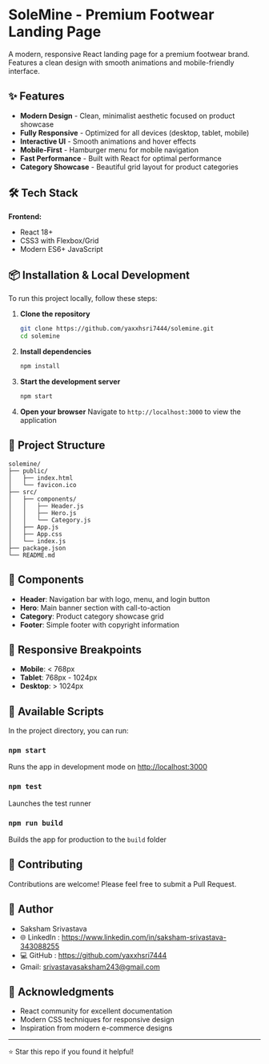 # SoleMine - Premium Footwear Landing Page

A modern, responsive React landing page for a premium footwear brand. Features a clean design with smooth animations and mobile-friendly interface.

## ✨ Features

- **Modern Design** - Clean, minimalist aesthetic focused on product showcase
- **Fully Responsive** - Optimized for all devices (desktop, tablet, mobile)
- **Interactive UI** - Smooth animations and hover effects
- **Mobile-First** - Hamburger menu for mobile navigation
- **Fast Performance** - Built with React for optimal performance
- **Category Showcase** - Beautiful grid layout for product categories

## 🛠️ Tech Stack

**Frontend:**
- React 18+
- CSS3 with Flexbox/Grid
- Modern ES6+ JavaScript

## 📦 Installation & Local Development

To run this project locally, follow these steps:

1. **Clone the repository**
   ```bash
   git clone https://github.com/yaxxhsri7444/solemine.git
   cd solemine
   ```

2. **Install dependencies**
   ```bash
   npm install
   ```

3. **Start the development server**
   ```bash
   npm start
   ```

4. **Open your browser**
   Navigate to `http://localhost:3000` to view the application

## 🎯 Project Structure

```
solemine/
├── public/
│   ├── index.html
│   └── favicon.ico
├── src/
│   ├── components/
│   │   ├── Header.js
│   │   ├── Hero.js
│   │   └── Category.js
│   ├── App.js
│   ├── App.css
│   └── index.js
├── package.json
└── README.md
```

## 🎨 Components

- **Header**: Navigation bar with logo, menu, and login button
- **Hero**: Main banner section with call-to-action
- **Category**: Product category showcase grid
- **Footer**: Simple footer with copyright information

## 📱 Responsive Breakpoints

- **Mobile**: < 768px
- **Tablet**: 768px - 1024px
- **Desktop**: > 1024px

## 🚀 Available Scripts

In the project directory, you can run:

### `npm start`
Runs the app in development mode on [http://localhost:3000](http://localhost:3000)

### `npm test`
Launches the test runner

### `npm run build`
Builds the app for production to the `build` folder

## 🤝 Contributing

Contributions are welcome! Please feel free to submit a Pull Request.

## 👤 Author

- Saksham Srivastava
- 🌐 LinkedIn : https://www.linkedin.com/in/saksham-srivastava-343088255
- 💻 GitHub : https://github.com/yaxxhsri7444
-  Gmail: srivastavasaksham243@gmail.com

## 🙏 Acknowledgments

- React community for excellent documentation
- Modern CSS techniques for responsive design
- Inspiration from modern e-commerce designs

---

⭐ Star this repo if you found it helpful!
